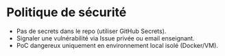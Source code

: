 # Politique de sécurité
- Pas de secrets dans le repo (utiliser GitHub Secrets).
- Signaler une vulnérabilité via Issue privée ou email enseignant.
- PoC dangereux uniquement en environnement local isolé (Docker/VM).